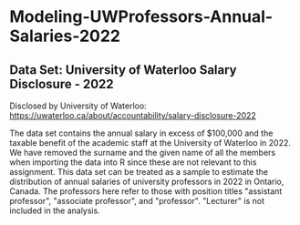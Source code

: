 # Modeling-UWProfessors-Annual-Salaries-2022

## Data Set: University of Waterloo Salary Disclosure - 2022

Disclosed by University of Waterloo:
<https://uwaterloo.ca/about/accountability/salary-disclosure-2022>

The data set contains the annual salary in excess of \$100,000 and the
taxable benefit of the academic staff at the University of Waterloo in
2022. We have removed the surname and the given name of all the members
when importing the data into R since these are not relevant to this
assignment. This data set can be treated as a sample to estimate the
distribution of annual salaries of university professors in 2022 in
Ontario, Canada. The professors here refer to those with position titles
"assistant professor", "associate professor", and "professor".
"Lecturer" is not included in the analysis.

